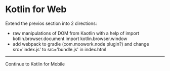 # Kotlin for Web

Extend the previos section into 2 directions:
- raw manipulations of DOM from Kaotlin with a help of import kotlin.browser.document
import kotlin.browser.window
- add webpack to gradle (com.moowork.node plugin?) and change src='index.js' to src='bundle.js' in index.html

---
Continue to Kotlin for Mobile
